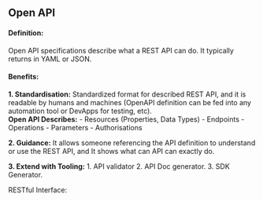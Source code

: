 ## Open API

#### Definition:
Open API specifications describe what a REST API can do. It typically returns in YAML or JSON. 

#### Benefits: 
**1. Standardisation:** Standardized format for described REST API, and it is readable by humans and machines (OpenAPI definition can be fed into any automation tool or DevApps for testing, etc). <br>
    **Open API Describes:**
      - Resources (Properties, Data Types)
      - Endpoints
      - Operations
      - Parameters
      - Authorisations

**2. Guidance:** It allows someone referencing the API definition to understand or use the REST API, and It shows what can API can exactly do.

**3. Extend with Tooling:** 1. API validator 2. API Doc generator. 3. SDK Generator.


RESTful Interface:

